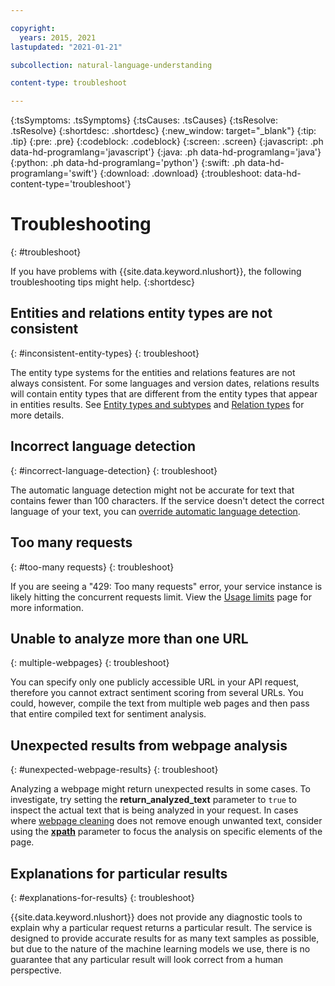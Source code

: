 ```yaml
---

copyright:
  years: 2015, 2021
lastupdated: "2021-01-21"

subcollection: natural-language-understanding

content-type: troubleshoot

---
```


{:tsSymptoms: .tsSymptoms}
{:tsCauses: .tsCauses}
{:tsResolve: .tsResolve}
{:shortdesc: .shortdesc}
{:new_window: target="_blank"}
{:tip: .tip}
{:pre: .pre}
{:codeblock: .codeblock}
{:screen: .screen}
{:javascript: .ph data-hd-programlang='javascript'}
{:java: .ph data-hd-programlang='java'}
{:python: .ph data-hd-programlang='python'}
{:swift: .ph data-hd-programlang='swift'}
{:download: .download}
{:troubleshoot: data-hd-content-type='troubleshoot'}

# Troubleshooting
{: #troubleshoot}

If you have problems with {{site.data.keyword.nlushort}}, the following troubleshooting tips might help.
{:shortdesc}

## Entities and relations entity types are not consistent
{: #inconsistent-entity-types}
{: troubleshoot}

The entity type systems for the entities and relations features are not always consistent. For some languages and version dates, relations results will contain entity types that are different from the entity types that appear in entities results. See [Entity types and subtypes](/docs/natural-language-understanding?topic=natural-language-understanding-entity-type-systems) and [Relation types](/docs/natural-language-understanding?topic=natural-language-understanding-relation-type-systems) for more details. 

## Incorrect language detection
{: #incorrect-language-detection}
{: troubleshoot}

The automatic language detection might not be accurate for text that contains fewer than 100 characters. If the service doesn't detect the correct language of your text, you can [override automatic language detection](/docs/natural-language-understanding?topic=natural-language-understanding-overriding-language-detection).

## Too many requests
{: #too-many requests}
{: troubleshoot}

If you are seeing a "429: Too many requests" error, your service instance is likely hitting the concurrent requests limit. View the [Usage limits](/docs/natural-language-understanding?topic=natural-language-understanding-usage-limits#concurrent-requests) page for more information.

## Unable to analyze more than one URL
{: multiple-webpages}
{: troubleshoot}

You can specify only one publicly accessible URL in your API request, therefore you cannot extract sentiment scoring from several URLs.  You could, however, compile the text from multiple web pages and then pass that entire compiled text for sentiment analysis.

## Unexpected results from webpage analysis
{: #unexpected-webpage-results}
{: troubleshoot}

Analyzing a webpage might return unexpected results in some cases. To investigate, try setting the **return_analyzed_text** parameter to `true` to inspect the actual text that is being analyzed in your request. In cases where [webpage cleaning](/docs/natural-language-understanding?topic=natural-language-understanding-analyzing-webpages#webpage-cleaning) does not remove enough unwanted text, consider using the [**xpath**](/docs/natural-language-understanding?topic=natural-language-understanding-analyzing-webpages#xpath) parameter to focus the analysis on specific elements of the page.

## Explanations for particular results
{: #explanations-for-results}
{: troubleshoot}

{{site.data.keyword.nlushort}} does not provide any diagnostic tools to explain why a particular request returns a particular result. The service is designed to provide accurate results for as many text samples as possible, but due to the nature of the machine learning models we use, there is no guarantee that any particular result will look correct from a human perspective.
